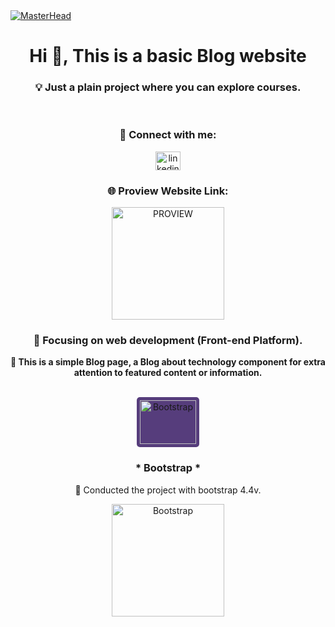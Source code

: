 <!-- MasterHead -->
<a href="https://JoshuaThadi.io">
    <img src="https://github.com/JoshuaThadi/Proview/blob/main/Screenshot%202024-11-24%20220225.png" alt="MasterHead">
</a>

<div align="left">
<h1 align="center">Hi 👋, This is a basic Blog website</h1>

<h3 align="center">💡 Just a plain project where you can explore courses.</h3>
<br/>

<h3 align="center">🧲 Connect with me:</h3>
<p align="center">
    <a href="https://www.linkedin.com/in/joshuathadi" target="_blank">
        <img align="center" src="https://raw.githubusercontent.com/rahuldkjain/github-profile-readme-generator/master/src/images/icons/Social/linked-in-alt.svg" alt="linkedin.com/in/joshuathadi" height="30" width="40" />
    </a>
</p>

<div align="center">
    <h3>🌐 Proview Website Link:</h3>
<a href="https://proviewblog.netlify.app/" target="_blank">
    <img width="180px" src="https://img.shields.io/badge/Github-Proview-%235E81AC?style=for-the-badge&logo=Google-Chrome&logoColor=%237D6E99" alt="PROVIEW">
</a>

</div>

<h3 align="center">📍 Focusing on web development (Front-end Platform).</h3>
<p class="lead text-dark" align="center"><b>📱 This is a simple Blog page, a Blog about technology component for
extra attention to featured content or information.</b></p>

<br/>

<div align="center">
     <img src="https://getbootstrap.com/docs/5.1/assets/brand/bootstrap-logo.svg" alt="Bootstrap" style="background-color: #563d7c; border-radius: 5px; padding: 5px;" height="70" width="90" />
    <h3> * Bootstrap * </h3>
    <p> 🚀 Conducted the project with bootstrap 4.4v.</p>
    
<a href="https://getbootstrap.com" target="_blank">
    <img width="180px" src="https://img.shields.io/badge/Github-Bootstrap-%236E738D?style=for-the-badge&logo=bootstrap&logoColor=%237D6E99" alt="Bootstrap">
</a>
</div>
</div>



<!--<div align="center">
    <img align="left" alt="image" width="auto" src="https://github.com/JoshuaThadi/Proview/blob/main/Screenshot%202024-08-11%20185937.png">
</div>-->
